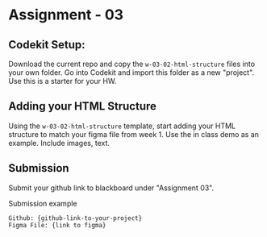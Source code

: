 # Assignment - 03

## Codekit Setup:

Download the current repo and copy the `w-03-02-html-structure` files into your own folder. Go into Codekit and import this folder as a new "project". Use this is a starter for your HW.

## Adding your HTML Structure

Using the `w-03-02-html-structure` template, start adding your HTML structure to match your figma file from week 1. Use the in class demo as an example. Include images, text.

## Submission

Submit your github link to blackboard under "Assignment 03".

Submission example

```
Github: {github-link-to-your-project}
Figma File: {link to figma}
```
